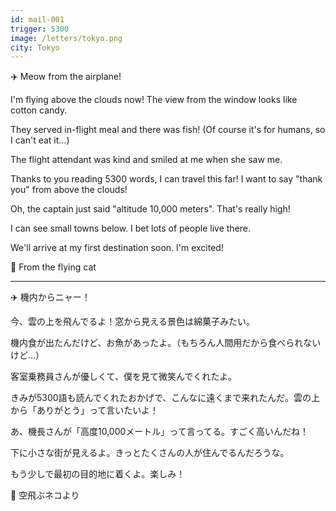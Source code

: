 ```yaml
---
id: mail-001
trigger: 5300
image: /letters/tokyo.png
city: Tokyo
---
```


✈️ Meow from the airplane!

I'm flying above the clouds now! The view from the window looks like cotton candy.

They served in-flight meal and there was fish! (Of course it's for humans, so I can't eat it...)

The flight attendant was kind and smiled at me when she saw me.

Thanks to you reading 5300 words, I can travel this far! I want to say "thank you" from above the clouds!

Oh, the captain just said "altitude 10,000 meters". That's really high!

I can see small towns below. I bet lots of people live there.

We'll arrive at my first destination soon. I'm excited!

🌟 From the flying cat

---

✈️ 機内からニャー！

今、雲の上を飛んでるよ！窓から見える景色は綿菓子みたい。

機内食が出たんだけど、お魚があったよ。（もちろん人間用だから食べられないけど...）

客室乗務員さんが優しくて、僕を見て微笑んでくれたよ。

きみが5300語も読んでくれたおかげで、こんなに遠くまで来れたんだ。雲の上から「ありがとう」って言いたいよ！

あ、機長さんが「高度10,000メートル」って言ってる。すごく高いんだね！

下に小さな街が見えるよ。きっとたくさんの人が住んでるんだろうな。

もう少しで最初の目的地に着くよ。楽しみ！

🌟 空飛ぶネコより
